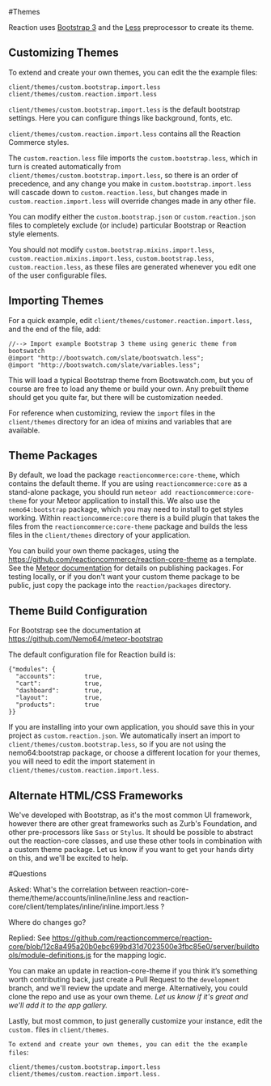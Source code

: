 #Themes

Reaction uses [Bootstrap 3](http://getbootstrap.com/css/#less) and the [Less](http://lesscss.org) preprocessor to create its theme. 

## Customizing Themes
To extend and create your own themes, you can edit the the example files:

    client/themes/custom.bootstrap.import.less
    client/themes/custom.reaction.import.less

`client/themes/custom.bootstrap.import.less` is the default bootstrap settings. Here you can configure things like background, fonts, etc.

`client/themes/custom.reaction.import.less` contains all the Reaction Commerce styles. 

The `custom.reaction.less` file imports the `custom.bootstrap.less`, which in turn is created automatically from `client/themes/custom.bootstrap.import.less`, so there is an order of precedence, and any change you make in `custom.bootstrap.import.less` will cascade down to `custom.reaction.less`, but changes made in `custom.reaction.import.less` will override changes made in any other file.

You can modify either the `custom.bootstrap.json` or `custom.reaction.json` files to completely exclude (or include) particular Bootstrap or Reaction style elements.

You should not modify `custom.bootstrap.mixins.import.less`, `custom.reaction.mixins.import.less`, `custom.bootstrap.less`, `custom.reaction.less`, as these files are generated whenever you edit one of the user configurable files.

## Importing Themes   
For a quick example, edit `client/themes/customer.reaction.import.less`, and the end of the file, add:

```less  
//--> Import example Bootstrap 3 theme using generic theme from bootswatch
@import "http://bootswatch.com/slate/bootswatch.less";
@import "http://bootswatch.com/slate/variables.less";
```

This will load a typical Bootstrap theme from Bootswatch.com, but you of course are free to load any theme or build your own. Any prebuilt theme should get you quite far, but there will be customization needed. 

For reference when customizing, review the `import` files in the `client/themes` directory for an idea of mixins and variables that are available.

## Theme Packages
By default, we load the package `reactioncommerce:core-theme`, which contains the default theme. If you are using `reactioncommerce:core` as a stand-alone package, you should run `meteor add reactioncommerce:core-theme` for your Meteor application to install this. We also use the `nemo64:bootstrap` package, which you may need to install to get styles working. Within `reactioncommerce:core` there is a build plugin that takes the files from the `reactioncommerce:core-theme` package and builds the less files in the `client/themes` directory of your application.

You can build your own theme packages, using the https://github.com/reactioncommerce/reaction-core-theme as a template. See the [Meteor documentation](http://docs.meteor.com/#/full/writingpackages) for details on publishing packages. For testing locally, or if you don't want your custom theme package to be public, just copy the package into the `reaction/packages` directory.

## Theme Build Configuration
For Bootstrap see the documentation at https://github.com/Nemo64/meteor-bootstrap

The default configuration file for Reaction build is:

    {"modules": {
      "accounts":        true,
      "cart":            true,
      "dashboard":       true,
      "layout":          true,
      "products":        true
    }}

If you are installing into your own application, you should save this in your project as `custom.reaction.json`. We automatically insert an import to `client/themes/custom.bootstrap.less`, so if you are not using the nemo64:bootstrap package, or choose a different location for your themes, you will need to edit the import statement in `client/themes/custom.reaction.import.less`.

## Alternate HTML/CSS Frameworks
We've developed with Bootstrap, as it's the most common UI framework, however there are other great frameworks such as Zurb's Foundation, and other pre-processors like `Sass` or `Stylus`. It should be possible to abstract out the reaction-core classes, and use these other tools in combination with a custom theme package. Let us know if you want to get your hands dirty on this, and we'll be excited to help.


#Questions

Asked: 
    What's the correlation between reaction-core-theme/theme/accounts/inline/inline.less and reaction-core/client/templates/inline/inline.import.less ?

Where do changes go?

Replied: 
    See https://github.com/reactioncommerce/reaction-core/blob/12c8a495a20b0ebc699bd31d7023500e3fbc85e0/server/buildtools/module-definitions.js for the mapping logic.

You can make an update in reaction-core-theme if you think it’s something worth contributing back, just create a Pull Request to the `development` branch, and we'll review the update and merge. Alternatively, you could clone the repo and use as your own theme.  *Let us know if it's great and we'll add it to the app gallery.* 

Lastly, but most common, to just generally customize your instance, edit the `custom.` files in `client/themes`.

`To extend and create your own themes, you can edit the the example files`:

    client/themes/custom.bootstrap.import.less
    client/themes/custom.reaction.import.less.

